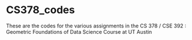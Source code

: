 # CS378_codes

These are the codes for the various assignments in the CS 378 / CSE 392 : Geometric Foundations of Data Science Course at UT Austin
